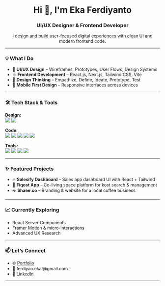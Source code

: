 <!-- GitHub Profile README -->

<h1 align="center">Hi 👋, I'm Eka Ferdiyanto</h1>
<h3 align="center">UI/UX Designer & Frontend Developer</h3>

<p align="center">
  I design and build user-focused digital experiences with clean UI and modern frontend code.
</p>

---

### 💡 What I Do

- 🎨 **UI/UX Design** – Wireframes, Prototypes, User Flows, Design Systems  
- ⚛️ **Frontend Development** – React.js, Next.js, Tailwind CSS, Vite  
- 🧠 **Design Thinking** – Empathize, Define, Ideate, Prototype, Test  
- 📱 **Mobile First Design** – Responsive interfaces across devices  

---

### 🛠 Tech Stack & Tools

**Design:**  
<img src="https://img.shields.io/badge/Figma-F24E1E?style=for-the-badge&logo=figma&logoColor=white"/> <img src="https://img.shields.io/badge/AdobeXD-470137?style=for-the-badge&logo=adobexd&logoColor=white"/>

**Code:**  
<img src="https://img.shields.io/badge/React-20232A?style=for-the-badge&logo=react&logoColor=61DAFB"/> 
<img src="https://img.shields.io/badge/Next.js-black?style=for-the-badge&logo=next.js&logoColor=white"/>
<img src="https://img.shields.io/badge/TailwindCSS-38B2AC?style=for-the-badge&logo=tailwind-css&logoColor=white"/>
<img src="https://img.shields.io/badge/Vite-646CFF?style=for-the-badge&logo=vite&logoColor=white"/>
<img src="https://img.shields.io/badge/TypeScript-007ACC?style=for-the-badge&logo=typescript&logoColor=white"/>

**Tools:**  
<img src="https://img.shields.io/badge/VSCode-007ACC?style=for-the-badge&logo=visual-studio-code&logoColor=white"/>
<img src="https://img.shields.io/badge/Git-F05032?style=for-the-badge&logo=git&logoColor=white"/> 
<img src="https://img.shields.io/badge/Vercel-000000?style=for-the-badge&logo=vercel&logoColor=white"/> 
<img src="https://img.shields.io/badge/Netlify-00C7B7?style=for-the-badge&logo=netlify&logoColor=white"/>

---

### ✨ Featured Projects

- 🔥 **Salesify Dashboard** – Sales app dashboard UI with React + Tailwind  
- 🏡 **Fiqost App** – Co-living space platform for kost search & management  
- ☕ **Shaee.co** – Branding & website for a local coffee business  

---

### 📈 Currently Exploring

- React Server Components  
- Framer Motion & micro-interactions  
- Advanced UX Research  

---

### 📫 Let’s Connect

- 🌐 [Portfolio](https://ferdiyanstudio.my.id)  
- 📩 ferdiyan.eka!@gmail.com  
- 💼 [LinkedIn](https://linkedin.com/in/ekafrd)

---


